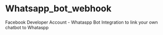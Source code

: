 # Whatsapp_bot_webhook
Facebook Developer Account - Whataspp Bot Integration to link your own chatbot to Whataspp  

